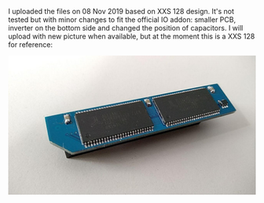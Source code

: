 I uploaded the files on 08 Nov 2019 based on XXS 128 design. It's not tested but with minor
changes to fit the official IO addon: smaller PCB, inverter on the bottom side and changed the
position of capacitors. I will upload with new picture when available, but at the moment this
is a XXS 128 for reference:

![XXS 128](SDRAM_XXSD/XXS128.jpg?raw=true "XXS 128")